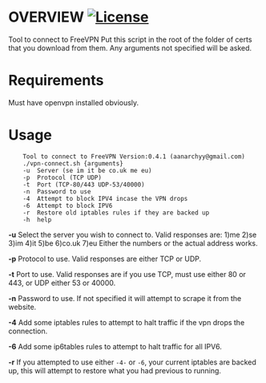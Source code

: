 # OVERVIEW [![License](https://img.shields.io/badge/License-GPL%20v3%2B-blue.svg?style=flat-square)](https://github.com/aanarchyy/FreeVPN/blob/master/LICENSE)

Tool to connect to FreeVPN
Put this script in the root of the folder of certs that you download from them.  Any arguments not specified will be asked.

# Requirements
Must have openvpn installed obviously.

# Usage

```
	Tool to connect to FreeVPN Version:0.4.1 (aanarchyy@gmail.com)
	./vpn-connect.sh {arguments}
	-u 	Server (se im it be co.uk me eu)
	-p 	Protocol (TCP UDP)
	-t 	Port (TCP-80/443 UDP-53/40000)
	-n 	Password to use
	-4 	Attempt to block IPV4 incase the VPN drops
	-6 	Attempt to block IPV6
	-r 	Restore old iptables rules if they are backed up
	-h 	help
```
**-u**
Select the server you wish to connect to.  Valid responses are:
1)me 2)se 3)im 4)it 5)be 6)co.uk 7)eu
Either the numbers or the actual address works.

**-p**
Protocol to use. Valid responses are either TCP or UDP.

**-t**
Port to use. Valid responses are if you use TCP, must use either 80 or 443, or UDP either 53 or 40000.

**-n**
Password to use. If not specified it will attempt to scrape it from the website.

**-4**
Add some iptables rules to attempt to halt traffic if the vpn drops the connection.

**-6**
Add some ip6tables rules to attempt to halt traffic for all IPV6.

**-r**
If you attempted to use either `-4-` or `-6`, your current iptables are backed up, this will attempt to restore what you had previous to running.
